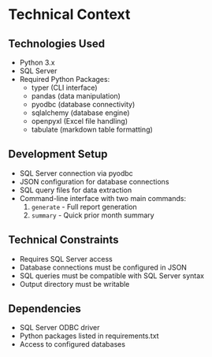 # Technical Context

## Technologies Used
- Python 3.x
- SQL Server
- Required Python Packages:
  - typer (CLI interface)
  - pandas (data manipulation)
  - pyodbc (database connectivity)
  - sqlalchemy (database engine)
  - openpyxl (Excel file handling)
  - tabulate (markdown table formatting)

## Development Setup
- SQL Server connection via pyodbc
- JSON configuration for database connections
- SQL query files for data extraction
- Command-line interface with two main commands:
  1. `generate` - Full report generation
  2. `summary` - Quick prior month summary

## Technical Constraints
- Requires SQL Server access
- Database connections must be configured in JSON
- SQL queries must be compatible with SQL Server syntax
- Output directory must be writable

## Dependencies
- SQL Server ODBC driver
- Python packages listed in requirements.txt
- Access to configured databases 